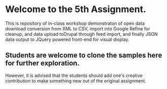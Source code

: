 # Welcome to the 5th Assignment.
This is repository of in-class workshop demonstraton of open data download conversion from XML to CSV, import into Google Refine for cleanup, and data upload toDrupal through feed import, and finally JSON data output to JQuery powered front-end for visual display.

## Students are welcome to clone the samples here for further exploration.
However, it is advised that the students should add one's creative contribution to make something new out of the original assignment.
